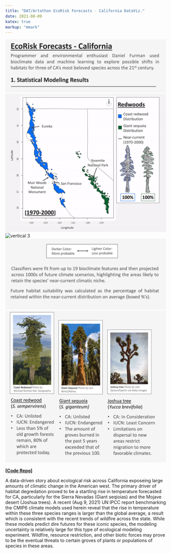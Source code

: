 ```yaml
---
title: "DAT/Artathon EcoRisk Forecasts - California DataViz."
date: 2021-08-09
katex: true
markup: "mmark"
---
```



<img src="/research-outputs/datartathon/knitted-files/ecorisk-zoo-vertical-1.png" style="border:0px;margin:0px" alt="vertical 1"/><!--
--><img src="/research-outputs/datartathon/knitted-files/ecorisk-zoo-vertical-2-faster.gif" style="border:0px;margin:0px" alt="vertical 2"/><!--
--><img src="/research-outputs/datartathon/knitted-files/ecorisk-zoo-vertical-3-faster.gif" style="border:0px;margin:0px" alt="vertical 3"/><!--
--><img src="/research-outputs/datartathon/knitted-files/ecorisk-zoo-vertical-4.png" style="border:0px;margin:0px" alt="vertical 4"/><!--
--><img src="/research-outputs/datartathon/knitted-files/ecorisk-zoo-vertical-5.png" style="border:0px;margin:0px" alt="vertical 5"/>

**[[Code Repo](https://github.com/daniel-furman/PySDMs)]**

A data-driven story about ecological risk across California exposeing large amounts of climatic change in the American west. The primary driver of habitat degredation proved to be a startling rise in temperature forecasted for CA, particularly for the Sierra Nevadas (Giant seqioias) and the Mojave desert (Joshua trees). A recent (Aug 9, 2021) UN IPCC report benchmarking the CMIP6 climate models used herein reveal that the rise in temperature within these three species ranges is larger than the global average, a result which is consistent with the recent trends of wildfire across the state. While these models predict dire futures for these iconic species, the modeling uncertainty is relatively large for this type of ecological modeling experiment. Wildfire, resource restriction, and other biotic forces may  prove to be the eventual threats to certain groves of plants or populations of species in these areas.  





